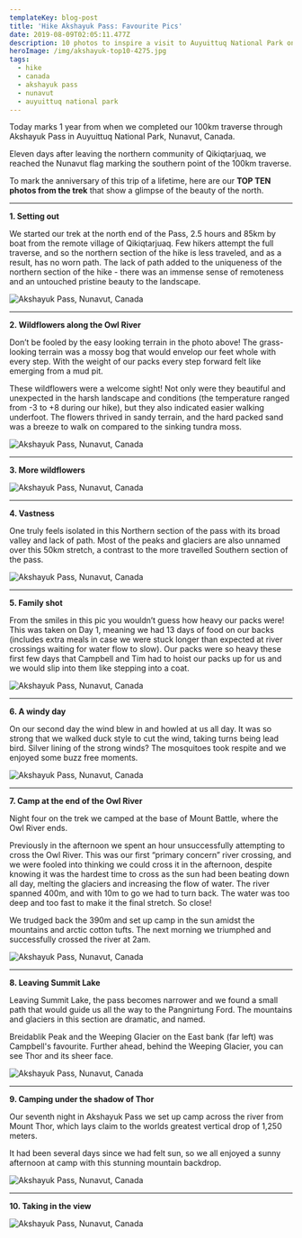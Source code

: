 ```yaml
---
templateKey: blog-post
title: 'Hike Akshayuk Pass: Favourite Pics'
date: 2019-08-09T02:05:11.477Z
description: 10 photos to inspire a visit to Auyuittuq National Park on Baffin Island
heroImage: /img/akshayuk-top10-4275.jpg
tags:
  - hike
  - canada
  - akshayuk pass
  - nunavut
  - auyuittuq national park
---
```

Today marks 1 year from when we completed our 100km traverse through Akshayuk Pass in Auyuittuq National Park, Nunavut, Canada. 

Eleven days after leaving the northern community of Qikiqtarjuaq, we reached the Nunavut flag marking the southern point of the 100km traverse. 

To mark the anniversary of this trip of a lifetime, here are our **TOP TEN photos from the trek** that show a glimpse of the beauty of the north. 

- - -

**1. Setting out**

We started our trek at the north end of the Pass, 2.5 hours and 85km by boat from the remote village of Qikiqtarjuaq. Few hikers attempt the full traverse, and so the northern section of the hike is less traveled, and as a result, has no worn path. The lack of path added to the uniqueness of the northern section of the hike - there was an immense sense of remoteness and an untouched pristine beauty to the landscape. 

![Akshayuk Pass, Nunavut, Canada](/img/akshayuk-top10-4137.jpg "Akshayuk Pass, Nunavut, Canada")

- - -

**2. Wildflowers along the Owl River**

Don’t be fooled by the easy looking terrain in the photo above! The grass-looking terrain was a mossy bog that would envelop our feet whole with every step. With the weight of our packs every step forward felt like emerging from a mud pit.

These wildflowers were a welcome sight! Not only were they beautiful and unexpected in the harsh landscape and conditions (the temperature ranged from -3 to +8 during our hike), but they also indicated easier walking underfoot. The flowers thrived in sandy terrain, and the hard packed sand was a breeze to walk on compared to the sinking tundra moss.

![Akshayuk Pass, Nunavut, Canada](/img/akshayuk-top10-2193.jpg "Akshayuk Pass, Nunavut, Canada")

- - -

**3. More wildflowers**

![Akshayuk Pass, Nunavut, Canada](/img/akshayuk-top10-1871.jpg "Akshayuk Pass, Nunavut, Canada")

- - -

**4. Vastness**

One truly feels isolated in this Northern section of the pass with its broad valley and lack of path. Most of the peaks and glaciers are also unnamed over this 50km stretch, a contrast to the more travelled Southern section of the pass.

![Akshayuk Pass, Nunavut, Canada](/img/akshayuk-top10-1857.jpg "Akshayuk Pass, Nunavut, Canada")

- - -

**5. Family shot**

From the smiles in this pic you wouldn’t guess how heavy our packs were! This was taken on Day 1, meaning we had 13 days of food on our backs (includes extra meals in case we were stuck longer than expected at river crossings waiting for water flow to slow). Our packs were so heavy these first few days that Campbell and Tim had to hoist our packs up for us and we would slip into them like stepping into a coat.

![Akshayuk Pass, Nunavut, Canada](/img/akshayuk-top10-1893.jpg "Akshayuk Pass, Nunavut, Canada")

- - -

**6. A windy day**

On our second day the wind blew in and howled at us all day. It was so strong that we walked duck style to cut the wind, taking turns being lead bird. Silver lining of the strong winds? The mosquitoes took respite and we enjoyed some buzz free moments.

![Akshayuk Pass, Nunavut, Canada](/img/akshayuk-top10-1951.jpg "Akshayuk Pass, Nunavut, Canada")

- - -

**7. Camp at the end of the Owl River**

Night four on the trek we camped at the base of Mount Battle, where the Owl River ends. 

Previously in the afternoon we spent an hour unsuccessfully attempting to cross the Owl River. This was our first “primary concern” river crossing, and we were fooled into thinking we could cross it in the afternoon, despite knowing it was the hardest time to cross as the sun had been beating down all day, melting the glaciers and increasing the flow of water. The river spanned 400m, and with 10m to go we had to turn back. The water was too deep and too fast to make it the final stretch. So close! 

We trudged back the 390m and set up camp in the sun amidst the mountains and arctic cotton tufts. The next morning we triumphed and successfully crossed the river at 2am.

![Akshayuk Pass, Nunavut, Canada](/img/akshayuk-top10-4238.jpg "Akshayuk Pass, Nunavut, Canada")

- - -

**8. Leaving Summit Lake** 

Leaving Summit Lake, the pass becomes narrower and we found a small path that would guide us all the way to the Pangnirtung Ford. The mountains and glaciers in this section are dramatic, and named. 

Breidablik Peak and the Weeping Glacier on the East bank (far left) was Campbell's favourite. Further ahead, behind the Weeping Glacier, you can see Thor and its sheer face.

![Akshayuk Pass, Nunavut, Canada](/img/akshayuk-top10-4275.jpg "Akshayuk Pass, Nunavut, Canada")

- - -

**9. Camping under the shadow of Thor**

Our seventh night in Akshayuk Pass we set up camp across the river from Mount Thor, which lays claim to the worlds greatest vertical drop of 1,250 meters. 

It had been several days since we had felt sun, so we all enjoyed a sunny afternoon at camp with this stunning mountain backdrop. 

![Akshayuk Pass, Nunavut, Canada](/img/akshayuk-top10-4344.jpg "Akshayuk Pass, Nunavut, Canada")

- - -

**10. Taking in the view**

![Akshayuk Pass, Nunavut, Canada](/img/akshayuk-top10-2138.jpg "Akshayuk Pass, Nunavut, Canada")
